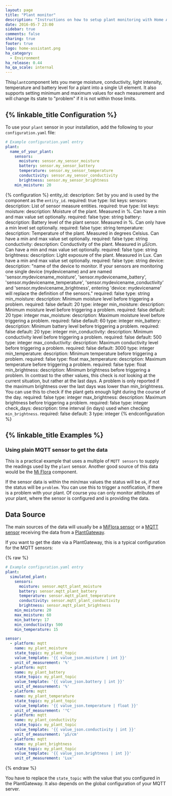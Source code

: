```yaml
---
layout: page
title: "Plant monitor"
description: "Instructions on how to setup plant monitoring with Home Assistant."
date: 2016-05-7 23:00
sidebar: true
comments: false
sharing: true
footer: true
logo: home-assistant.png
ha_category:
  - Environment
ha_release: 0.44
ha_qa_scale: internal
---
```


This`plant`component lets you merge moisture, conductivity, light intensity, temperature and battery level for a plant into a single UI element. It also supports setting minimum and maximum values for each measurement and will change its state to "problem" if it is not within those limits.

## {% linkable_title Configuration %}

To use your `plant` sensor in your installation, add the following to your `configuration.yaml` file:

```yaml
# Example configuration.yaml entry
plant:
  name_of_your_plant:
    sensors:
      moisture: sensor.my_sensor_moisture
      battery: sensor.my_sensor_battery
      temperature: sensor.my_sensor_temperature
      conductivity: sensor.my_sensor_conductivity
      brightness: sensor.my_sensor_brightness
    min_moisture: 20
```

{% configuration %}
entity_id:
  description: Set by you and is used by the component as the `entity_id`.
  required: true
  type: list
  keys:
    sensors:
      description: List of sensor measure entities.
      required: true
      type: list
      keys:
        moisture:
          description: Moisture of the plant. Measured in %. Can have a min and max value set optionally.
          required: false
          type: string
        battery:
          description: Battery level of the plant sensor. Measured in %. Can only have a min level set optionally.
          required: false
          type: string
        temperature:
          description: Temperature of the plant. Measured in degrees Celsius. Can have a min and max value set optionally.
          required: false
          type: string
        conductivity:
          description: Conductivity of the plant. Measured in µS/cm. Can have a min and max value set optionally.
          required: false
          type: string
        brightness:
          description: Light exposure of the plant. Measured in Lux. Can have a min and max value set optionally.
          required: false
          type: string
    device:
      description: "name of the device to monitor. If your sensors are monitoring one single device (mydevicename) and are named 'sensor.mydevicename_moisture', 'sensor.mydevicename_battery', 'sensor.mydevicename_temperature', 'sensor.mydevicename_conductivity' and 'sensor.mydevicename_brightness', entering 'device: mydevicename' will replace the definition of the sensors."
      required: false
      type: string
    min_moisture:
      description: Minimum moisture level before triggering a problem.
      required: false
      default: 20
      type: integer
    min_moisture:
      description: Minimum moisture level before triggering a problem.
      required: false
      default: 20
      type: integer
    max_moisture:
      description: Maximum moisture level before triggering a problem.
      required: false
      default: 60
      type: integer
    min_battery:
      description: Minimum battery level before triggering a problem.
      required: false
      default: 20
      type: integer
    min_conductivity:
      description: Minimum conductivity level before triggering a problem.
      required: false
      default: 500
      type: integer
    max_conductivity:
      description: Maximum conductivity level before triggering a problem.
      required: false
      default: 3000
      type: integer
    min_temperature:
      description: Minimum temperature before triggering a problem.
      required: false
      type: float
    max_temperature:
      description: Maximum temperature before triggering a problem.
      required: false
      type: float
    min_brightness:
      description: Minimum brightness before triggering a problem. In contrast to the other values, this check is *not* looking at the current situation, but rather at the last days. A problem is only reported if the maximum brightness over the last days was lower than min_brightness. You can use this to check if the plant gets enough light during the course of the day.
      required: false
      type: integer
    max_brightness:
      description: Maximum brightness before triggering a problem.
      required: false
      type: integer
    check_days:
      description: time interval (in days) used when checking `min_brightness`.
      required: false
      default: 3
      type: integer
{% endconfiguration %}

## {% linkable_title Examples %}

### Using plain MQTT sensor to get the data

This is a practical example that uses a multiple of `MQTT sensors` to supply the readings used by the `plant` sensor.
Another good source of this data would be the [Mi Flora](/components/sensor.miflora/) component.

If the sensor data is within the min/max values the status will be `ok`, if not the status will be `problem`. You can use this to trigger a notification, if there is a problem with your plant. Of course you can only monitor attributes of your plant, where the sensor is configured and is providing the data.

## Data Source

The main sources of the data will usually be a [MiFlora sensor](/components/sensor.miflora/) or a [MQTT sensor](/components/sensor.mqtt/) receiving the data from a [PlantGateway](https://github.com/ChristianKuehnel/plantgateway).

If you want to get the date via a PlantGateway, this is a typical configuration for the MQTT sensors:

{% raw %}

```yaml
# Example configuration.yaml entry
plant:
  simulated_plant:
    sensors:
      moisture: sensor.mqtt_plant_moisture
      battery: sensor.mqtt_plant_battery
      temperature: sensor.mqtt_plant_temperature
      conductivity: sensor.mqtt_plant_conductivity
      brightness: sensor.mqtt_plant_brightness
    min_moisture: 20
    max_moisture: 60
    min_battery: 17
    min_conductivity: 500
    min_temperature: 15

sensor:
  - platform: mqtt
    name: my_plant_moisture
    state_topic: my_plant_topic
    value_template: '{{ value_json.moisture | int }}'
    unit_of_measurement: '%'
  - platform: mqtt
    name: my_plant_battery
    state_topic: my_plant_topic
    value_template: '{{ value_json.battery | int }}'
    unit_of_measurement: '%'
  - platform: mqtt
    name: my_plant_temperature
    state_topic: my_plant_topic
    value_template: '{{ value_json.temperature | float }}'
    unit_of_measurement: '°C'
  - platform: mqtt
    name: my_plant_conductivity
    state_topic: my_plant_topic
    value_template: '{{ value_json.conductivity | int }}'
    unit_of_measurement: 'µS/cm'
  - platform: mqtt
    name: my_plant_brightness
    state_topic: my_plant_topic
    value_template: '{{ value_json.brightness | int }}'
    unit_of_measurement: 'Lux'
```

{% endraw %}

You have to replace the `state_topic` with the value that you configured in the PlantGateway. It also depends on the global configuration of your MQTT server.
